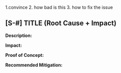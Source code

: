 1.convince
2. how bad is this
3. how to fix the issue


## [S-#] TITLE (Root Cause + Impact)

**Description:** 

**Impact:** 

**Proof of Concept:**

**Recommended Mitigation:** 